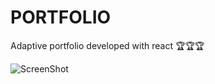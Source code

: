 # PORTFOLIO

Adaptive portfolio developed with react 🏆🏆🏆

![ScreenShot](https://raw.github.com/vasyok28/PORTFOLIO/main/src/assets/screenshots/1.png)
